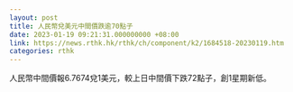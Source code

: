 ```yaml
---
layout: post
title: 人民幣兌美元中間價跌逾70點子
date: 2023-01-19 09:21:31.000000000 +08:00
link: https://news.rthk.hk/rthk/ch/component/k2/1684518-20230119.htm
categories: rthk
---
```


人民幣中間價報6.7674兌1美元，較上日中間價下跌72點子，創1星期新低。
